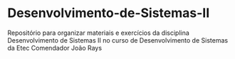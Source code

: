 # Desenvolvimento-de-Sistemas-II
Repositório para organizar materiais e exercícios da disciplina Desenvolvimento de Sistemas II no curso de Desenvolvimento de Sistemas da Etec Comendador João Rays
